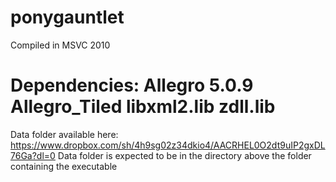 ponygauntlet
============
Compiled in MSVC 2010

Dependencies:
Allegro 5.0.9 Allegro_Tiled libxml2.lib zdll.lib
====
Data folder available here:
https://www.dropbox.com/sh/4h9sg02z34dkio4/AACRHEL0O2dt9uIP2gxDL76Ga?dl=0
Data folder is expected to be in the directory above the folder containing the executable
